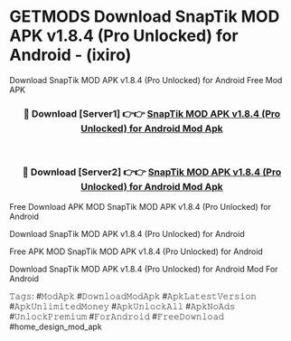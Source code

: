 # GETMODS Download SnapTik MOD APK v1.8.4 (Pro Unlocked) for Android - (ixiro)
Download SnapTik MOD APK v1.8.4 (Pro Unlocked) for Android Free Mod APK

<div align="center">
<h3>🔴 Download [Server1] 👉👉 <a href="https://apk-comot.site?title=SnapTik_MOD_APK_v1.8.4_(Pro_Unlocked)_for_Android">SnapTik MOD APK v1.8.4 (Pro Unlocked) for Android Mod Apk</a></h3><br>

<h3>🔴 Download [Server2] 👉👉 <a href="https://apk-comot.site?title=SnapTik_MOD_APK_v1.8.4_(Pro_Unlocked)_for_Android">SnapTik MOD APK v1.8.4 (Pro Unlocked) for Android Mod Apk</a></h3>
</div>


Free Download APK MOD SnapTik MOD APK v1.8.4 (Pro Unlocked) for Android

Download SnapTik MOD APK v1.8.4 (Pro Unlocked) for Android 

Free APK MOD SnapTik MOD APK v1.8.4 (Pro Unlocked) for Android 

Download SnapTik MOD APK v1.8.4 (Pro Unlocked) for Android Mod For Android

𝚃𝚊𝚐𝚜: #𝙼𝚘𝚍𝙰𝚙𝚔 #𝙳𝚘𝚠𝚗𝚕𝚘𝚊𝚍𝙼𝚘𝚍𝙰𝚙𝚔 #𝙰𝚙𝚔𝙻𝚊𝚝𝚎𝚜𝚝𝚅𝚎𝚛𝚜𝚒𝚘𝚗 #𝙰𝚙𝚔𝚄𝚗𝚕𝚒𝚖𝚒𝚝𝚎𝚍𝙼𝚘𝚗𝚎𝚢 #𝙰𝚙𝚔𝚄𝚗𝚕𝚘𝚌𝚔𝙰𝚕𝚕 #𝙰𝚙𝚔𝙽𝚘𝙰𝚍𝚜 #𝚄𝚗𝚕𝚘𝚌𝚔𝙿𝚛𝚎𝚖𝚒𝚞𝚖 #𝙵𝚘𝚛𝙰𝚗𝚍𝚛𝚘𝚒𝚍 #𝙵𝚛𝚎𝚎𝙳𝚘𝚠𝚗𝚕𝚘𝚊𝚍 #home_design_mod_apk
